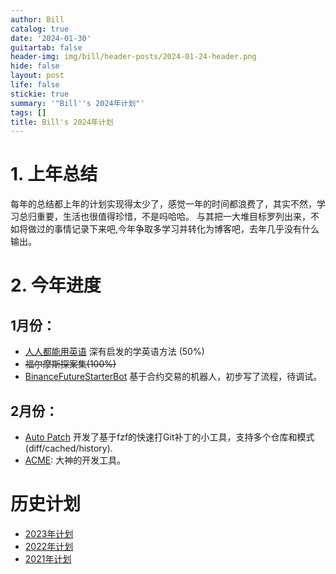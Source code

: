 ```yaml
---
author: Bill
catalog: true
date: '2024-01-30'
guitartab: false
header-img: img/bill/header-posts/2024-01-24-header.png
hide: false
layout: post
life: false
stickie: true
summary: '"Bill''s 2024年计划"'
tags: []
title: Bill's 2024年计划
---
```

# 1. 上年总结

每年的总结都上年的计划实现得太少了，感觉一年的时间都浪费了，其实不然，学习总归重要，生活也很值得珍惜，不是吗哈哈。
与其把一大堆目标罗列出来，不如将做过的事情记录下来吧,今年争取多学习并转化为博客吧，去年几乎没有什么输出。

# 2. 今年进度

## 1月份：

*   [人人都能用英语](https://github.com/xiaolai/everyone-can-use-english) 深有启发的学英语方法 (50%)
*   ~~福尔摩斯探案集(100%)~~
*   [BinanceFutureStarterBot](https://github.com/ProgrammerBill/BinanceFutureStarterBot)  基于合约交易的机器人，初步写了流程，待调试。

## 2月份：

*   [Auto Patch](https://github.com/ProgrammerBill/auto_patch) 开发了基于fzf的快速打Git补丁的小工具，支持多个仓库和模式(diff/cached/history).
*   [ACME](https://github.com/9fans/plan9port): 大神的开发工具。

# 历史计划

*   [2023年计划](https://www.cjcbill.com/2023/01/05/plan/)
*   [2022年计划](http://www.cjcbill.com/2022/04/10/plan)
*   [2021年计划](http://www.cjcbill.com/2021/02/09/plan/)

